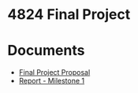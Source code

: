 # 4824 Final Project

# Documents
- [Final Project Proposal](https://docs.google.com/document/d/1mX6vv4wasztjZc2xbIlh0OIVCv7UNRLx8lgrKPhfSmk/edit?usp=sharing)
- [Report - Milestone 1](https://docs.google.com/document/d/1L5_BCjIC5MCfS7HVMpk9qlu1qQD4bnViPVmTvOefh7o/edit)
